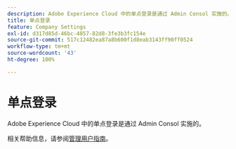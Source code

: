 ```yaml
---
description: Adobe Experience Cloud 中的单点登录是通过 Admin Consol 实施的。
title: 单点登录
feature: Company Settings
exl-id: d317d85d-46bc-4857-82d8-3fe3b3fc154e
source-git-commit: 517c12482ea87a8b600f1d8eab3143ff90ff0524
workflow-type: tm+mt
source-wordcount: '43'
ht-degree: 100%

---
```


# 单点登录

Adobe Experience Cloud 中的单点登录是通过 Admin Consol 实施的。

相关帮助信息，请参阅[管理用户指南](https://helpx.adobe.com/enterprise/admin-guide.html/enterprise/using/set-up-identity.ug.html)。

